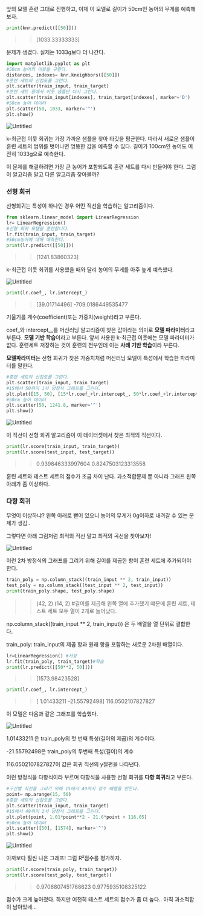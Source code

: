 앞의 모델 훈련 그대로 진행하고, 이제 이 모델로 길이가 50cm인 농어의 무게를 예측해보자.

```python
print(knr.predict([[50]]))
```

>> [1033.33333333]

문제가 생겼다. 실제는 1033g보다 더 나간다. 

```python
import matplotlib.pyplot as plt
#50cm 농어의 이웃을 구한다.
distances, indexes= knr.kneighbors([[50]])
#훈련 세트의 산점도를 그린다.
plt.scatter(train_input, train_target)
#훈련 세트 중에서 이웃 샘플만 다시 그린다.
plt.scatter(train_input[indexes], train_target[indexes], marker='D')
#50cm 농어 데이터
plt.scatter(50, 1033, marker='^')
plt.show()
```

![Untitled](https://prod-files-secure.s3.us-west-2.amazonaws.com/7af498a2-beb6-449d-a194-c4c8afcd1e0a/f63e114d-117a-4a61-8842-bd2bced54a52/Untitled.png)

k-최근접 이웃 회귀는 가장 가까운 샘플을 찾아 타깃을 평균한다. 따라서 새로운 샘플이 훈련 세트의 범위를 벗어나면 엉뚱한 값을 예측할 수 있다. 길이가 100cm인 농어도 여전히 1033g으로 예측한다.

이 문제를 해결하려면 가장 큰 농어가 포함되도록 훈련 세트를 다시 만들어야 한다. 그럼 이 알고리즘 말고 다른 알고리즘 찾아볼까?

### 선형 회귀

선형회귀는 특성이 하나인 경우 어떤 직선을 학습하는 알고리즘이다. 

```python
from sklearn.linear_model import LinearRegression
lr= LinearRegression()
#선형 회귀 모델을 훈련합니다.
lr.fit(train_input, train_target)
#50cm농어에 대해 예측한다.
print(lr.predict([[50]]))
```

>> [1241.83860323]

k-최근접 이웃 회귀를 사용했을 때와 달리 농어의 무게를 아주 높게 예측했다. 

![Untitled](https://prod-files-secure.s3.us-west-2.amazonaws.com/7af498a2-beb6-449d-a194-c4c8afcd1e0a/f0f446c8-aa5f-495b-b7dc-fe43b4b56131/Untitled.png)

```python
print(lr.coef_, lr.intercept_)
```

>> [39.01714496] -709.0186449535477

기울기를 계수(coefficient)또는 가중치(weight)라고 부른다. 

coef_와 intercept__를 머신러닝 알고리즘이 찾은 값이라는 의미로 **모델 파라미터**라고 부른다. **모델 기반 학습**이라고 부른다. 앞서 사용한 k-최근접 이웃에는 모델 파라미터가 없다. 훈련세트 저장하는 것이 훈련의 전부인데 이는 **사례 기반 학습**이라 부른다. 

**모델파라미터**는 선형 회귀가 찾은 가중치처럼 머신러닝 모델이 특성에서 학습한 파라미터를 말한다.

```python
#훈련 세트의 산점도를 그린다.
plt.scatter(train_input, train_target)
#15에서 50까지 1차 방정식 그래프를 그린다.
plt.plot([15, 50], [15*lr.coef_+lr.intercept_, 50*lr.coef_+lr.intercept_])
#50cm 농어 데이터
plt.scatter(50, 1241.8, marker='^')
plt.show()
```

![Untitled](https://prod-files-secure.s3.us-west-2.amazonaws.com/7af498a2-beb6-449d-a194-c4c8afcd1e0a/93459b47-3683-402d-96a8-3e5e4ebe9bb7/Untitled.png)

이 직선이 선형 회귀 알고리즘이 이 데이터셋에서 찾은 최적의 직선이다. 

```python
print(lr.score(train_input, train_target))  
print(lr.score(test_input, test_target))
```

>> 0.939846333997604
0.8247503123313558

훈련 세트와 테스트 세트의 점수가 조금 차이 난다. 과소적합문제 뿐 아니라 그래프 왼쪽 아래가 좀 이상하다.

### 다항 회귀

무엇이 이상하냐? 왼쪽 아래로 뻗어 있으니 농어의 무게가 0g이하로 내려갈 수 있는 문제가 생김..

그렇다면 아래 그림처럼 최적의 직선 말고 최적의 곡선을 찾아보자! 

![Untitled](https://prod-files-secure.s3.us-west-2.amazonaws.com/7af498a2-beb6-449d-a194-c4c8afcd1e0a/2e66805a-82cf-43ea-8ec3-3a076ec8ff6b/Untitled.png)

이런 2차 방정식의 그래프를 그리기 위해 길이를 제곱한 항이 훈련 세트에 추가되어야 한다. 

```python
train_poly = np.column_stack((train_input ** 2, train_input))
test_poly = np.column_stack((test_input ** 2, test_input))
print(train_poly.shape, test_poly.shape)
```

>>(42, 2) (14, 2) #길이를 제곱해 왼쪽 열에 추가했기 떄문에 훈련 세트, 테스트 세트 모두 열이 2개로 늘어났다.

np.column_stack((train_input ** 2, train_input)) 은 두 배열을 열 단위로 결합한다.

train_poly: train_input의 제곱 항과 원래 항을 포함하는 새로운 2차원 배열이다. 

```python
lr=LinearRegression() #저장
lr.fit(train_poly, train_target)#학습
print(lr.predict([[50**2, 50]]))
```

>> [1573.98423528]

```python
print(lr.coef_, lr.intercept_)
```

>> [  1.01433211 -21.55792498] 116.0502107827827

이 모델은 다음과 같은 그래프를 학습했다.

![Untitled](https://prod-files-secure.s3.us-west-2.amazonaws.com/7af498a2-beb6-449d-a194-c4c8afcd1e0a/9df7b1ae-88da-4ae6-a824-d199171cc74d/Untitled.png)

1.01433211 은 train_poly의 첫 번째 특성(길이의 제곱)의 계수이다.

-21.55792498은 train_poly의 두번째 특성(길이)의 계수

 116.0502107827827이 값은 회귀 직선의 y절편을 나타낸다.

이런 방정식을 다항식이라 부르며 다항식을 사용한 선형 회귀를 **다항 회귀**라고 부른다. 

```python
#구간별 직선을 그리기 위해 15에서 49까지 정수 배열을 만든다.
point= np.arange(15, 50)
#훈련 세트의 산점도를 그린다.
plt.scatter(train_input, train_target)
#15에서 49까지 2차 방정식 그래프를 그린다.
plt.plot(point, 1.01*point**2 - 21.6*point + 116.05)
#50cm 농어 데이터
plt.scatter([50], [1574], marker='^')
plt.show()
```

![Untitled](https://prod-files-secure.s3.us-west-2.amazonaws.com/7af498a2-beb6-449d-a194-c4c8afcd1e0a/1b3c363d-b833-45ad-9057-2fa8add443d1/Untitled.png)

아까보다 훨씬 나은 그래프! 그럼 R²점수를 평가하자.

```python
print(lr.score(train_poly, train_target))
print(lr.score(test_poly, test_target))
```

>> 0.9706807451768623
0.9775935108325122

점수가 크게 높아졌다. 하지만 여전히 테스트 세트의 점수가 좀 더 높다.. 아직 과소적합이 남아있네…